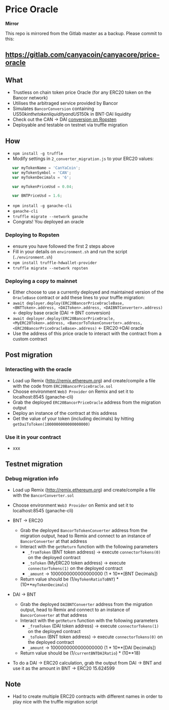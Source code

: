# Price Oracle

**Mirror**

This repo is mirrored from the Gitlab master as a backup. Please commit to this:

https://gitlab.com/canyacoin/canyacore/price-oracle
---


## What

 - Trustless on chain token price Oracle (for any ERC20 token on the Bancor network)
 - Utilises the arbitraged service provided by Bancor
 - Simulates `BancorConversion` containing US$50k in the token liquidity and US$150k in BNT-DAI liquidity 
 - Check out the CAN -> DAI [conversion on Ropsten](https://ropsten.etherscan.io/address/0x70210b58094163735e0f8e3f5120e32f9cbc3a81#readContract) 
 - Deployable and testable on testnet via truffle migration 

## How

 - `npm install -g truffle`
 - Modify settings in `2_converter_migration.js` to your ERC20 values:

```javascript
   var myTokenName = 'CanYaCoin';
   var myTokenSymbol = 'CAN';
   var myTokenDecimals = '6';

   var myTokenPriceUsd = 0.04;

   var BNTPriceUsd = 1.6;
```

 - `npm install -g ganache-cli`
 - `ganache-cli`
 - `truffle migrate --network ganache`
 - Congrats! You deployed an oracle

### Deploying to Ropsten
 - ensure you have followed the first 2 steps above
 - Fill in your details on `environment.sh` and run the script (`./environment.sh`)
 - `npm install truffle-hdwallet-provider` 
 - `truffle migrate --network ropsten`

### Deploying a copy to mainnet
 - Either choose to use a currently deployed and maintained version of the `OracleBase` contract or add these lines to your truffle migration:
 - `await deployer.deploy(ERC20BancorPriceOracleBase, <BNTToken>.address, <DAIToken>.address, <DAIBNTConverter>.address)` <- deploy base oracle (DAI -> BNT conversion)
 - `await deployer.deploy(ERC20BancorPriceOracle, <MyERC20Token>.address, <BancorToTokenConverter>.address, <ERC20BancorPriceOracleBase>.address)` <- ERC20->DAI oracle
 - Use the address of this price oracle to interact with the contract from a custom contract

## Post migration

### Interacting with the oracle
 - Load up Remix (http://remix.ethereum.org) and create/compile a file with the code from `ERC20BancorPriceOracle.sol`
 - Choose environment `Web3 Provider` on Remix and set it to localhost:8545 (ganache-cli)
 - Grab the deployed `ERC20BancorPriceOracle` address from the migration output
 - Deploy an instance of the contract at this address
 - Get the value of your token (including decimals) by hitting `getDaiToToken(1000000000000000000)`

### Use it in your contract
 - xxx

## Testnet migration

### Debug migration info
 - Load up Remix (http://remix.ethereum.org) and create/compile a file with the `BancorConverter.sol`
 - Choose environment `Web3 Provider` on Remix and set it to localhost:8545 (ganache-cli)

 - BNT -> ERC20
     - Grab the deployed `BancorToTokenConverter` address from the migration output, head to Remix and connect to an instance of `BancorConverter` at that address 
     - Interact with the `getReturn` function with the following parameters
         - `_fromToken` (BNT token address) -> execute `connectorTokens(0)` on the deployed contract
         - `_toToken` (MyERC20 token address) -> execute `connectorTokens(1)` on the deployed contract
         - `_amount` -> 1000000000000000000 (1 * 10**[BNT Decimals])
     - Return value should be (1/`myTokenRatioToBNT`) * (10**`myTokenDecimals`)
 - DAI -> BNT
     - Grab the deployed `DAIBNTConverter` address from the migration output, head to Remix and connect to an instance of `BancorConverter` at that address 
     - Interact with the `getReturn` function with the following parameters
         - `_fromToken` (DAI token address) -> execute `connectorTokens(1)` on the deployed contract
         - `_toToken` (BNT token address) -> execute `connectorTokens(0)` on the deployed contract
         - `_amount` -> 1000000000000000000 (1 * 10**[DAI Decimals])
     - Return value should be (1/`currentBNTDAIRatio`) * (10**18)
 - To do a DAI -> ERC20 calculation, grab the output from DAI -> BNT and use it as the amount in BNT -> ERC20
 15.624599

## Note
 - Had to create multiple ERC20 contracts with different names in order to play nice with the truffle migration script
